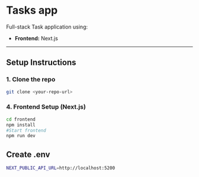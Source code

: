 # Tasks app

Full-stack Task application using:

- **Frontend:** Next.js
  
---

## Setup Instructions

### 1. Clone the repo

```bash
git clone <your-repo-url>
```


### 4. Frontend Setup (Next.js)
```bash
cd frontend
npm install
#Start frontend
npm run dev
```
## Create .env
```bash
NEXT_PUBLIC_API_URL=http://localhost:5200
```

